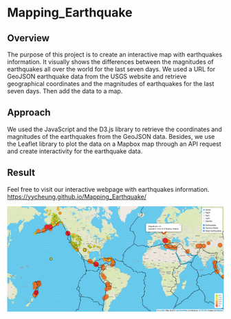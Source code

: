 # Mapping_Earthquake

## Overview
The purpose of this project is to create an interactive map with earthquakes information. It visually shows the differences between the magnitudes of earthquakes all over the world for the last seven days. We used a URL for GeoJSON earthquake data from the USGS website and retrieve geographical coordinates and the magnitudes of earthquakes for the last seven days. Then add the data to a map.

## Approach
We used the JavaScript and the D3.js library to retrieve the coordinates and magnitudes of the earthquakes from the GeoJSON data. Besides, we use the Leaflet library to plot the data on a Mapbox map through an API request and create interactivity for the earthquake data.

## Result
Feel free to visit our interactive webpage with earthquakes information. 
https://yycheung.github.io/Mapping_Earthquake/

![](static/image/webpage.png)


